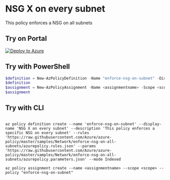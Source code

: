 # NSG X on every subnet

This policy enforces a NSG on all subnets

## Try on Portal

[![Deploy to Azure](http://azuredeploy.net/deploybutton.png)](https://portal.azure.com/#blade/Microsoft_Azure_Policy/CreatePolicyDefinitionBlade/uri/https%3A%2F%2Fraw.githubusercontent.com%2FAzure%2Fazure-policy%2Fmaster%2Fsamples%2FNetwork%2Fenforce-nsg-on-all-subnetst%2Fazurepolicy.json)

## Try with PowerShell

````powershell
$definition = New-AzPolicyDefinition -Name "enforce-nsg-on-subnet" -DisplayName "Enforce a NSG on all subnets" -description "This policy enforces a NSG on all subnets" -Policy 'https://raw.githubusercontent.com/Azure/azure-policy/master/samples/Network/enforce-nsg-on-all-subnets/azurepolicy.rules.json' -Parameter 'https://raw.githubusercontent.com/Azure/azure-policy/master/samples/Network/enforce-nsg-on-all-subnetss/azurepolicy.parameters.json' -Mode All
$definition
$assignment = New-AzPolicyAssignment -Name <assignmentname> -Scope <scope>  -nsgId <NSG Id> -PolicyDefinition $definition
$assignment 
````



## Try with CLI

````cli

az policy definition create --name 'enforce-nsg-on-subnet' --display-name 'NSG X on every subnet' --description 'This policy enforces a specific NSG on every subnet' --rules 'https://raw.githubusercontent.com/Azure/azure-policy/master/samples/Network/enforce-nsg-on-all-subnets/azurepolicy.rules.json' --params 'https://raw.githubusercontent.com/Azure/azure-policy/master/samples/Network/enforce-nsg-on-all-subnets/azurepolicy.parameters.json' --mode Indexed

az policy assignment create --name <assignmentname> --scope <scope> --policy "enforce-nsg-on-subnet" 

````
